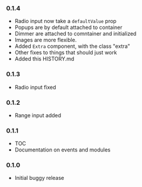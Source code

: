 
### 0.1.4

* Radio input now take a `defaultValue` prop
* Popups are by default attached to container
* Dimmer are attached to comntainer and initialized
* Images are more flexible.
* Added `Extra` component, with the class "extra"
* Other fixes to things that should just work
* Added this HISTORY.md

### 0.1.3

* Radio input fixed

### 0.1.2

* Range input added

### 0.1.1

* TOC
* Documentation on events and modules

### 0.1.0

* Initial buggy release